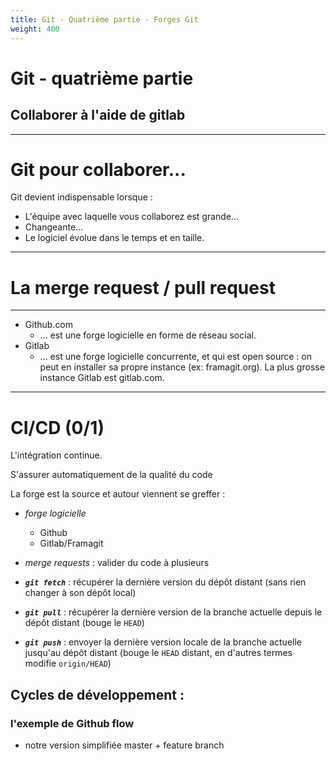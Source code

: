 ```yaml
---
title: Git - Quatrième partie - Forges Git
weight: 400
---
```


# Git - quatrième partie

<!-- FIXME: parler des branches et de ses commandes (partie 2?) mais surtout  -->
<!-- FIXME: parler de rebase et de merge  -->

## Collaborer à l'aide de gitlab

---

# Git pour collaborer...

Git devient indispensable lorsque :

- L'équipe avec laquelle vous collaborez est grande...
- Changeante...
- Le logiciel évolue dans le temps et en taille.

---

# La merge request / pull request

---

- Github.com
  - ... est une forge logicielle en forme de réseau social.
- Gitlab
  - ... est une forge logicielle concurrente, et qui est open source : on peut en installer sa propre instance (ex: framagit.org). La plus grosse instance Gitlab est gitlab.com.

---

# CI/CD (0/1)

L'intégration continue.

S'assurer automatiquement de la qualité du code

La forge est la source et autour viennent se greffer :

- _forge logicielle_

  - Github
  - Gitlab/Framagit

- _merge requests_ : valider du code à plusieurs

- **_`git fetch`_** : récupérer la dernière version du dépôt distant (sans rien changer à son dépôt local)
- **_`git pull`_** : récupérer la dernière version de la branche actuelle depuis le dépôt distant (bouge le `HEAD`)
- **_`git push`_** : envoyer la dernière version locale de la branche actuelle jusqu'au dépôt distant (bouge le `HEAD` distant, en d'autres termes modifie `origin/HEAD`)

<!-- FIXME: illustrations d'un flow et mention de différents flows -->

## Cycles de développement :

### l'exemple de Github flow

<!-- Github flow -->

- notre version simplifiée master + feature branch

 <!-- Dans "Remote" Push & Pull -- dépôts gits distants ! (ou `remote1`) -->
